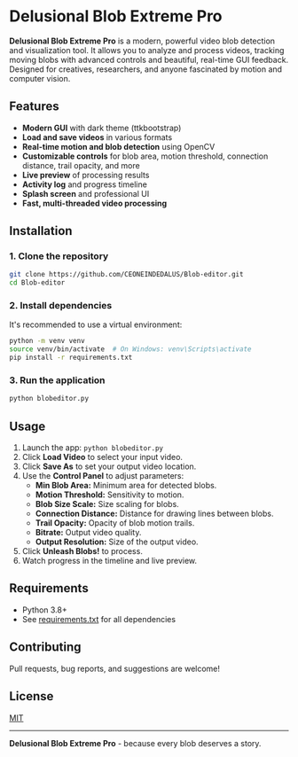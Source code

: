 # Delusional Blob Extreme Pro

**Delusional Blob Extreme Pro** is a modern, powerful video blob detection and visualization tool. It allows you to analyze and process videos, tracking moving blobs with advanced controls and beautiful, real-time GUI feedback. Designed for creatives, researchers, and anyone fascinated by motion and computer vision.

## Features

- **Modern GUI** with dark theme (ttkbootstrap)
- **Load and save videos** in various formats
- **Real-time motion and blob detection** using OpenCV
- **Customizable controls** for blob area, motion threshold, connection distance, trail opacity, and more
- **Live preview** of processing results
- **Activity log** and progress timeline
- **Splash screen** and professional UI
- **Fast, multi-threaded video processing**

## Installation

### 1. Clone the repository

```bash
git clone https://github.com/CEONEINDEDALUS/Blob-editor.git
cd Blob-editor
```

### 2. Install dependencies

It's recommended to use a virtual environment:

```bash
python -m venv venv
source venv/bin/activate  # On Windows: venv\Scripts\activate
pip install -r requirements.txt
```

### 3. Run the application

```bash
python blobeditor.py
```

## Usage

1. Launch the app: `python blobeditor.py`
2. Click **Load Video** to select your input video.
3. Click **Save As** to set your output video location.
4. Use the **Control Panel** to adjust parameters:
   - **Min Blob Area:** Minimum area for detected blobs.
   - **Motion Threshold:** Sensitivity to motion.
   - **Blob Size Scale:** Size scaling for blobs.
   - **Connection Distance:** Distance for drawing lines between blobs.
   - **Trail Opacity:** Opacity of blob motion trails.
   - **Bitrate:** Output video quality.
   - **Output Resolution:** Size of the output video.
5. Click **Unleash Blobs!** to process.
6. Watch progress in the timeline and live preview.

## Requirements

- Python 3.8+
- See [requirements.txt](requirements.txt) for all dependencies

## Contributing

Pull requests, bug reports, and suggestions are welcome!

## License

[MIT](LICENSE)

---

**Delusional Blob Extreme Pro** - because every blob deserves a story.
